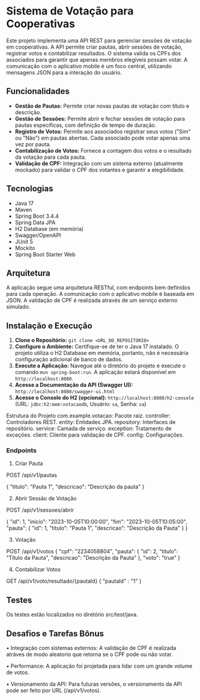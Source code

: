 # Sistema de Votação para Cooperativas

Este projeto implementa uma API REST para gerenciar sessões de votação em cooperativas. A API permite criar pautas, abrir sessões de votação, registrar votos e contabilizar resultados. O sistema valida os CPFs dos associados para garantir que apenas membros elegíveis possam votar.  A comunicação com o aplicativo mobile é um foco central, utilizando mensagens JSON para a interação do usuário.


## Funcionalidades

* **Gestão de Pautas:** Permite criar novas pautas de votação com título e descrição.
* **Gestão de Sessões:** Permite abrir e fechar sessões de votação para pautas específicas, com definição de tempo de duração.
* **Registro de Votos:** Permite aos associados registrar seus votos ("Sim" ou "Não") em pautas abertas. Cada associado pode votar apenas uma vez por pauta.
* **Contabilização de Votos:**  Fornece a contagem dos votos e o resultado da votação para cada pauta.
* **Validação de CPF:**  Integração com um sistema externo (atualmente mockado) para validar o CPF dos votantes e garantir a elegibilidade.

## Tecnologias

* Java 17
* Maven
* Spring Boot 3.4.4
* Spring Data JPA
* H2 Database (em memória)
* Swagger/OpenAPI
* JUnit 5
* Mockito
* Spring Boot Starter Web

## Arquitetura

A aplicação segue uma arquitetura RESTful, com endpoints bem definidos para cada operação. A comunicação com o aplicativo mobile é baseada em JSON. A validação de CPF é realizada através de um serviço externo simulado.

## Instalação e Execução

1. **Clone o Repositório:** `git clone <URL_DO_REPOSITORIO>`
2. **Configure o Ambiente:** Certifique-se de ter o Java 17 instalado. O projeto utiliza o H2 Database em memória, portanto, não é necessária configuração adicional de banco de dados.
3. **Execute a Aplicação:** Navegue até o diretório do projeto e execute o comando `mvn spring-boot:run`. A aplicação estará disponível em `http://localhost:8080`.
4. **Acesse a Documentação da API (Swagger UI):** `http://localhost:8080/swagger-ui.html`
5. **Acesse o Console do H2 (opcional):** `http://localhost:8080/h2-console` (URL: `jdbc:h2:mem:votacaodb`, Usuário: `sa`, Senha: `sa`)


Estrutura do Projeto
com.example.votacao: Pacote raiz.
controller: Controladores REST.
entity: Entidades JPA.
repository: Interfaces de repositório.
service: Camada de serviço.
exception: Tratamento de exceções.
client: Cliente para validação de CPF.
config: Configurações.

### Endpoints

1. Criar Pauta

POST /api/v1/pautas

{
"titulo": "Pauta 1",
"descricao": "Descrição da pauta"
}

2. Abrir Sessão de Votação
   
POST /api/v1/sessoes/abrir

{
  "id": 1,
  "inicio": "2023-10-05T10:00:00",
  "fim": "2023-10-05T10:05:00",
  "pauta": {
    "id": 1,
    "titulo": "Pauta 1",
    "descricao": "Descrição da Pauta"
  }
}

3. Votação
   
POST /api/v1/votos
{
    "cpf": "2234058804",
     "pauta": {
    "id": 2,
    "titulo": "Título da Pauta",
    "descricao": "Descrição da Pauta"
    },
    "voto": "true"
}

4. Contabilizar Votos
   

GET /api/v1/voto/resultado/{pautaId}
{
    "pautaId" : "1"
}

## Testes

Os testes estão localizados no diretório src/test/java.


## Desafios e Tarefas Bônus
•	Integração com sistemas externos: A validação de CPF é realizada atráves de modo aleatorio que retorna se o CPF pode ou não votar.

•	Performance: A aplicação foi projetada para lidar com um grande volume de votos.

•	Versionamento da API: Para futuras versões, o versionamento da API pode ser feito por URL (/api/v1/votos).
